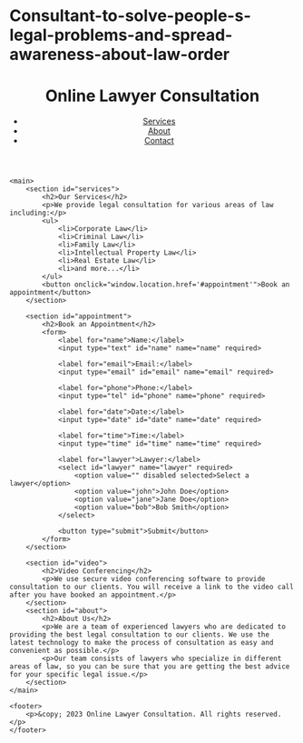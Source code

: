 # Consultant-to-solve-people-s-legal-problems-and-spread-awareness-about-law-order
<!DOCTYPE html>
<html>
<head>
	<title>Online Lawyer Consultation</title>
	<!-- Add CSS stylesheets here -->
	<link rel="stylesheet" type="text/css" href="styles.css">
</head>
<body>
	<header>
		<h1>Online Lawyer Consultation</h1>
		<nav>
			<ul>
				<li><a href="#services">Services</a></li>
				<li><a href="#about">About</a></li>
				<li><a href="#contact">Contact</a></li>
			</ul>
		</nav>
	</header>

	<main>
		<section id="services">
			<h2>Our Services</h2>
			<p>We provide legal consultation for various areas of law including:</p>
			<ul>
				<li>Corporate Law</li>
				<li>Criminal Law</li>
				<li>Family Law</li>
				<li>Intellectual Property Law</li>
				<li>Real Estate Law</li>
				<li>and more...</li>
			</ul>
			<button onclick="window.location.href='#appointment'">Book an appointment</button>
		</section>

		<section id="appointment">
			<h2>Book an Appointment</h2>
			<form>
				<label for="name">Name:</label>
				<input type="text" id="name" name="name" required>

				<label for="email">Email:</label>
				<input type="email" id="email" name="email" required>

				<label for="phone">Phone:</label>
				<input type="tel" id="phone" name="phone" required>

				<label for="date">Date:</label>
				<input type="date" id="date" name="date" required>

				<label for="time">Time:</label>
				<input type="time" id="time" name="time" required>

				<label for="lawyer">Lawyer:</label>
				<select id="lawyer" name="lawyer" required>
					<option value="" disabled selected>Select a lawyer</option>
					<option value="john">John Doe</option>
					<option value="jane">Jane Doe</option>
					<option value="bob">Bob Smith</option>
				</select>

				<button type="submit">Submit</button>
			</form>
		</section>

		<section id="video">
			<h2>Video Conferencing</h2>
			<p>We use secure video conferencing software to provide consultation to our clients. You will receive a link to the video call after you have booked an appointment.</p>
		</section>
		<section id="about">
			<h2>About Us</h2>
			<p>We are a team of experienced lawyers who are dedicated to providing the best legal consultation to our clients. We use the latest technology to make the process of consultation as easy and convenient as possible.</p>
			<p>Our team consists of lawyers who specialize in different areas of law, so you can be sure that you are getting the best advice for your specific legal issue.</p>
		</section>
	</main>

	<footer>
		<p>&copy; 2023 Online Lawyer Consultation. All rights reserved.</p>
	</footer>
</body>
</html>
